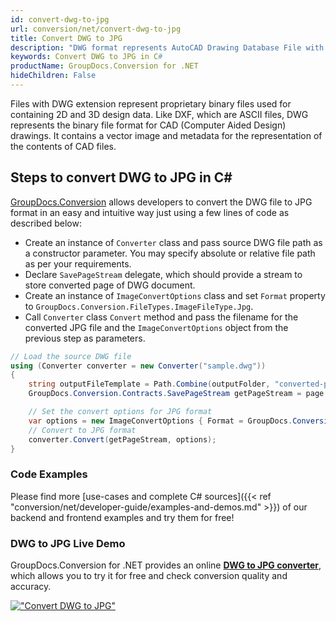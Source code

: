 ```yaml
---
id: convert-dwg-to-jpg
url: conversion/net/convert-dwg-to-jpg
title: Convert DWG to JPG
description: "DWG format represents AutoCAD Drawing Database File with .dwg extension. Learn how to convert DWG to JPG file programmatically in C# language using GroupDocs.Conversion for .NET library."
keywords: Convert DWG to JPG in C#
productName: GroupDocs.Conversion for .NET
hideChildren: False
---
```


Files with DWG extension represent proprietary binary files used for containing 2D and 3D design data. Like DXF, which are ASCII files, DWG represents the binary file format for CAD (Computer Aided Design) drawings. It contains a vector image and metadata for the representation of the contents of CAD files.

## Steps to convert DWG to JPG in C#

[GroupDocs.Conversion](https://products.groupdocs.com/conversion/net) allows developers to convert the DWG file to JPG format in an easy and intuitive way just using a few lines of code as described below:

* Create an instance of `Converter` class and pass source DWG file path as a constructor parameter. You may specify absolute or relative file path as per your requirements. 
* Declare `SavePageStream` delegate, which should provide a stream to store converted page of DWG document.
* Create an instance of `ImageConvertOptions` class and set `Format` property to `GroupDocs.Conversion.FileTypes.ImageFileType.Jpg`.
* Call `Converter` class `Convert` method and pass the filename for the converted JPG file and the `ImageConvertOptions` object from the previous step as parameters.

```csharp
// Load the source DWG file
using (Converter converter = new Converter("sample.dwg"))
{
    string outputFileTemplate = Path.Combine(outputFolder, "converted-page-{0}.jpg");
    GroupDocs.Conversion.Contracts.SavePageStream getPageStream = page => new FileStream(string.Format(outputFileTemplate, page), FileMode.Create);

    // Set the convert options for JPG format
    var options = new ImageConvertOptions { Format = GroupDocs.Conversion.FileTypes.ImageFileType.Jpg };   
    // Convert to JPG format
    converter.Convert(getPageStream, options);
}
```

### Code Examples

Please find more [use-cases and complete C# sources]({{< ref "conversion/net/developer-guide/examples-and-demos.md" >}}) of our backend and frontend examples and try them for free!

### DWG to JPG Live Demo

GroupDocs.Conversion for .NET provides an online [**DWG to JPG converter**](https://products.groupdocs.app/conversion/dwg-to-jpg), which allows you to try it for free and check conversion quality and accuracy.

[!["Convert DWG to JPG"](conversion/net/images/convert-to-jpg/convert-dwg-to-jpg.png)](https://products.groupdocs.app/conversion/dwg-to-jpg)